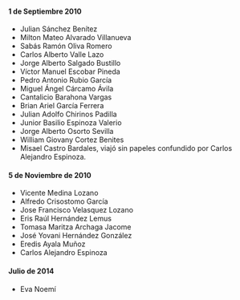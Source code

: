 <h4>1 de Septiembre 2010</h4>
<ul>
  <li>Julian Sánchez Benítez</li>
  <li>Milton Mateo Alvarado Villanueva</li>
  <li>Sabás Ramón Oliva Romero</li>
  <li>Carlos Alberto Valle Lazo</li>
  <li>Jorge Alberto Salgado Bustillo</li>
  <li>Víctor Manuel Escobar Pineda</li> 
  <li>Pedro Antonio Rubio García</li>
  <li>Miguel Ángel Cárcamo Ávila</li>
  <li>Cantalicio Barahona Vargas</li>
  <li>Brian Ariel García Ferrera</li>
  <li>Julian Adolfo Chirinos Padilla</li>
  <li>Junior Basilio Espinoza Valerio</li> 
  <li>Jorge Alberto Osorto Sevilla</li>
  <li>William Giovany Cortez Benites</li>
  <li>Misael Castro Bardales, viajó sin papeles confundido por Carlos Alejandro Espinoza.</li>
</ul>
<h4>5 de Noviembre de 2010</h4>
<ul>
  <li>Vicente Medina Lozano</li>
  <li>Alfredo Crisostomo García</li>
  <li>Jose Francisco Velasquez Lozano</li>
  <li>Eris Raúl Hernández Lemus</li>
  <li>Tomasa Maritza Archaga Jacome</li>
  <li>José Yovani Hernández González</li>
  <li>Eredis Ayala Muñoz</li>
  <li>Carlos Alejandro Espinoza</li>
</ul>
<h4>Julio de 2014</h4>
<ul>
  <li>Eva Noemí</li>
</ul>
